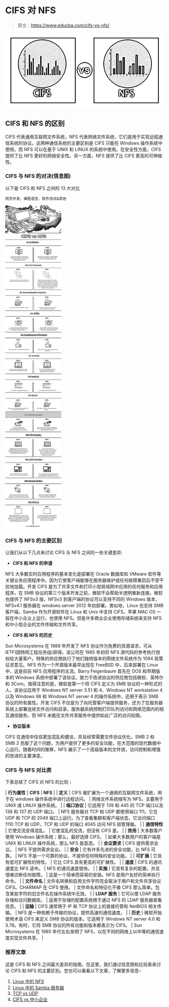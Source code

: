 # CIFS 对 NFS

> 原文：<https://www.educba.com/cifs-vs-nfs/>

![CIFS-vs-NFS ](img/11e48076c9c70f75f8a5b6c98d438d32.png)



## CIFS 和 NFS 的区别

CIFS 代表通用互联网文件系统，NFS 代表网络文件系统，它们是用于实现远程通信系统的协议。这两种通信系统的主要区别是 CIFS 只能在 Windows 操作系统中使用，而 NFS 可以在基于 UNIX 和 LINUX 的系统中使用。在安全性方面，CIFS 提供了比 NFS 更好的网络安全性。另一方面，NFS 提供了比 CIFS 更高的可伸缩性。

### CIFS 与 NFS 的对决(信息图)

以下是 CIFS 和 NFS 之间的 13 大对比

<small>网页开发、编程语言、软件测试&其他</small>

![CIFS vs NFS Infographics](img/f5f929c33c15fc7bc9f2390514f7546e.png)



### CIFS 与 NFS 的主要区别

让我们从以下几点来讨论 CIFS 与 NFS 之间的一些关键差异:

*   **CIFS 和 NFS 的申请**

NFS 大多数实时应用程序的基本变化是部署在 Oracle 数据库和 VMware 软件等关键业务应用程序中。因为它使客户端能够在服务器维护或任何故障重启后不受干扰地加载。开发 CIFS 是为了共享文件和打印小型局域网中应用的任何服务和应用程序。在 SMB 协议的第三个版本开发之前，微软不会帮助半透明重新连接。微软也提供了 NFSv3 版，NFSv3 到客户端的协议可以支持不同的 Windows 版本，NFSv4.1 服务器在 windows server 2012 年初部署。类似地，Linux 也支持 SMB 客户端，Samba 作为开源软件在 Linux 和 Unix 中支持 CIFS。苹果 MAC OS 一般在中小企业上运行，也使用 NFS。但是许多商业企业使用存储系统来支持 NFS 和中小型企业的文件传输和文件共享。

*   **CIFS 和 NFS 的历史**

Sun Microsystems 在 1989 年开发了 NFS 协议作为免费的资源请求，可从 IETF(因特网工程任务组)获得。该公司在 1985 年初将 NFS 源代码的参考执行授权给大量客户。特殊的供应商执行了他们独特版本的网络文件系统作为 1094 政策征求意见。NFS 作为一个开源版本最早出现在 FreeBSD 中，后来部署在 Linux 中，这是目前 NFS 应用程序的主流。Barry Feigenbaum 首先在 DOS 和早期版本的 Windows 系统中部署了该协议。致力于改进协议的供应商包括微软、英特尔和 3Com。值得注意的是，微软是第一个将 CIFS 定义为 SMB 协议的一种形式的人，该协议应用于 Windows NT server 3.51 和 4、Windows NT workstation 4 以及 Windows 98 和 Windows NT server 4 的操作系统中，还用于表示 SMB 协议的所有属性。开发 CIFS 不仅是为了向托管客户端提供服务，还为了在服务器系统上部署连续文件访问和目录，服务器系统控制打印队列访问和网络范围内的相互通信服务。但 NFS 未能在文件共享服务中提供如此广泛的访问权限。

*   **协议版本**

CIFS 在通信中往往更加混乱和健谈，并且经常需要文件协议优化。SMB 2 和 SMB 3 克服了这个问题，为用户提供了更多的安全功能，在大范围的现代数据中心运行。随着时间的推移，NFS 展示了一个高级版本的文件锁，访问控制和增强的改进的主要演变。

### CIFS 与 NFS 对比表

下表总结了 CIFS 对 NFS 的比较 **:**

| **行为属性** | **CIFS** | **NFS** |
| **定义** | CIFS 被扩展为一个通用的互联网文件系统，用于在 windows 操作系统中进行远程访问。 | 网络文件系统缩写为 NFS，主要用于 UNIX 或 LINUX 操作系统。 |
| **端口协议** | 它适用于 139 和 445 的 TCP 端口以及 138 和 137 的 UDP 端口。 | NFS 服务器对 TCP 和 UDP 都使用端口 111。它在 UDP 和 TCP 的 2049 端口上运行。为了查看集群和客户端状态，它访问端口 1110 TCP 和 UDP。TCP 和 UDP 的端口 4045 访问 NFS 锁管理器。 |
| **通信特性** | 它使交流变得混乱。 | 它使混乱的交流，但没有 CIFS 差。 |
| **效用** | 大多数客户使用 Windows 操作系统；那么，最好选择 CIFS。 | 如果大多数用户的客户端是 UNIX 和 LINUX 操作系统，那么 NFS 是首选。 |
| **会议要求** | CIFS 提供需求会议。 | NFS 不提供需求会议。 |
| **安全** | 它有许多先进的安全功能，比 NFS 可靠。 | NFS 不是一个可靠的协议，不提供任何特殊的安全功能。 |
| **可扩展** | 它具有低可扩展性的特性。 | 它比 CIFS 具有更高的可扩展性。 |
| **速度** | CIFS 的通讯速度比 NFS 适中。 | NFS 的通讯速度很快。 |
| **实施** | 它具有复杂的配置，并且很难诊断任何故障。 | 这是一个简单而容易的安装。NFS 是用户友好的简单执行命令。 |
| **文件命名** | 文件名转换和启用文件字符完全取决于用户和文件共享协议 CIFS。CHARMAP 在 CIFS 使用。 | 文件命名和特征化不像 CIFS 那么简单。包含某些字符的旧文件名在操作系统中无效。 |
| **LDAP 服务** | 它可以使 LDAP 服务存储和访问数据库。 | 适用于存储的配置系统用于通过 NFS 的 LDAP 服务器查看信息。 |
| **运输** | CIFS 通常用于 IP 和 TCP 协议上的直接托管和 NetBIOS 相关传输。 | NFS 是一种依赖于传输的协议，提供高速的通信速度。 |
| **历史** | 微软开始使用术语 CIFS 来定义 SMB 协议的版本。它适用于 Windows NT server 4.0 和 3.78。有时，它将 SMB 协议的所有功能和版本都表示为 CIFS。 | Sun Microsystems 在 1980 年代左右发明了 NFS，以在不同的网络上以中等的通信速度实现文件共享。 |

### 推荐文章

这是 CIFS 和 NFS 之间最大差异的指南。在这里，我们通过信息图和比较表来讨论 CIFS 和 NFS 的主要区别。您也可以看看以下文章，了解更多信息–

1.  [Linux 中的 NFS](https://www.educba.com/nfs-in-linux/)
2.  [Linux 中的 Samba 服务器](https://www.educba.com/samba-server-in-linux/)
3.  [TCP vs UDP](https://www.educba.com/tcp-vs-udp/)
4.  [CIFS vs 中小企业](https://www.educba.com/cifs-vs-smb/)





